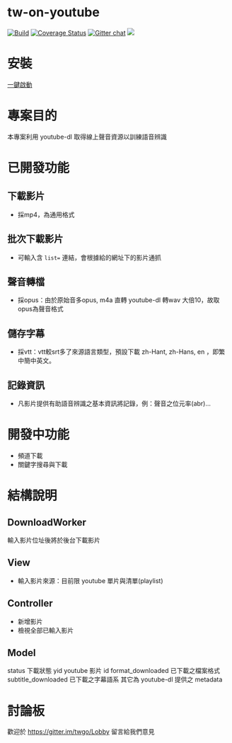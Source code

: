 # tw-on-youtube
[![Build](https://travis-ci.org/twgo/tw-on-youtube.svg?branch=master)](https://travis-ci.org/twgo/tw-on-youtube)
[![Coverage Status](https://coveralls.io/repos/github/twgo/tw-on-youtube/badge.svg?branch=master)](https://coveralls.io/github/twgo/tw-on-youtube?branch=master)  [![Gitter chat](https://badges.gitter.im/gitterHQ/gitter.png)](https://gitter.im/twgo/Lobby) [![](https://img.shields.io/docker/build/leo424y/tw-on-youtube.svg)](https://hub.docker.com/r/leo424y/tw-on-youtube/)

# 安裝
[一鍵啟動](https://github.com/twgo/tw-on-youtube/wiki/%E5%AE%89%E8%A3%9Ddocker-compose%E4%B8%80%E9%8D%B5%E5%95%9F%E7%94%A8%E6%9C%8D%E5%8B%99)

# 專案目的
本專案利用 youtube-dl 取得線上聲音資源以訓練語音辨識

# 已開發功能
## 下載影片
- 採mp4，為通用格式

## 批次下載影片
- 可輸入含 `list=` 連結，會根據給的網址下的影片通抓

## 聲音轉檔
- 採opus：由於原始音多opus, m4a 直轉 youtube-dl 轉wav 大倍10，故取opus為聲音格式

## 儲存字幕
- 採vtt：vtt較srt多了來源語言類型，預設下載 zh-Hant, zh-Hans, en ，即繁中簡中英文。

## 記錄資訊
- 凡影片提供有助語音辨識之基本資訊將記錄，例：聲音之位元率(abr)...

# 開發中功能
- 頻道下載
- 關鍵字搜尋與下載

# 結構說明

## DownloadWorker
輸入影片位址後將於後台下載影片

## View
- 輸入影片來源：目前限 youtube 單片與清單(playlist)

## Controller
- 新增影片
- 檢視全部已輸入影片

## Model
status 下載狀態
yid youtube 影片 id
format_downloaded 已下載之檔案格式
subtitle_downloaded 已下載之字幕語系
其它為 youtube-dl 提供之 metadata

# 討論板
歡迎於 https://gitter.im/twgo/Lobby 留言給我們意見
